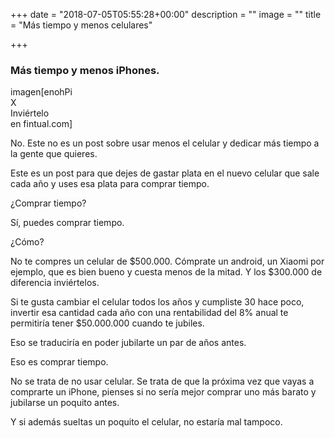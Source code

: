 +++
date = "2018-07-05T05:55:28+00:00"
description = ""
image = ""
title = "Más tiempo y menos celulares"

+++
### **Más tiempo y menos iPhones.**

imagen\[enohPi  
X  
Inviértelo  
en fintual.com\]

No. Este no es un post sobre usar menos el celular y dedicar más tiempo a la gente que quieres.

Este es un post para que dejes de gastar plata en el nuevo celular que sale cada año y uses esa plata para comprar tiempo.

¿Comprar tiempo?

Sí, puedes comprar tiempo.

¿Cómo?

No te compres un celular de $500.000. Cómprate un android, un Xiaomi por ejemplo, que es bien bueno y cuesta menos de la mitad. Y los $300.000 de diferencia inviértelos.

Si te gusta cambiar el celular todos los años y cumpliste 30 hace poco, invertir esa cantidad cada año con una rentabilidad del 8% anual te permitiría tener $50.000.000 cuando te jubiles.

Eso se traduciría en poder jubilarte un par de años antes.

Eso es comprar tiempo.

No se trata de no usar celular. Se trata de que la próxima vez que vayas a comprarte un iPhone, pienses si no sería mejor comprar uno más barato y jubilarse un poquito antes.

Y si además sueltas un poquito el celular, no estaría mal tampoco.